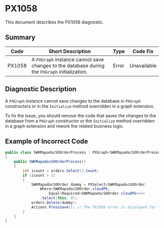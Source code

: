 # PX1058
This document describes the PX1058 diagnostic.

## Summary

| Code   | Short Description                                                                             | Type  | Code Fix    | 
| ------ | --------------------------------------------------------------------------------------------- | ----- | ----------- | 
| PX1058 | A `PXGraph` instance cannot save changes to the database during the `PXGraph` initialization. | Error | Unavailable |

## Diagnostic Description
A `PXGraph` instance cannot save changes to the database in `PXGraph` constructors or in the `Initialize` method overridden in a graph extension.

To fix the issue, you should remove the code that saves the changes to the database from a `PXGraph` constructor or the `Initialize` method overridden in a graph extension and rework the related business logic.

## Example of Incorrect Code

```C#
public class SWKMapadocSOOrderProcess : PXGraph<SWKMapadocSOOrderProcess>
{
    public SWKMapadocSOOrderProcess()
    {
        int icount = orders.Select().Count;
        if (icount > 1)
        {
            SWKMapadocSOOrder dummy = PXSelect<SWKMapadocSOOrder, 
                Where<SWKMapadocSOOrder.cloudPk, 
                    Equal<Required<SWKMapadocSOOrder.cloudPk>>>>
                .Select(this, 0);
            orders.Delete(dummy);
            Actions.PressSave(); // The PX1058 error is displayed for this line.
        }
    }
}
```